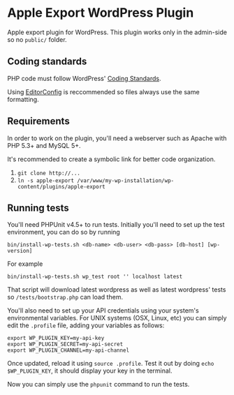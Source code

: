 # Apple Export WordPress Plugin
Apple export plugin for WordPress. This plugin works only in the admin-side so
no `public/` folder.

## Coding standards
PHP code must follow WordPress' [Coding
Standards](https://codex.wordpress.org/WordPress_Coding_Standards).

Using [EditorConfig](http://editorconfig.org) is reccommended so files always
use the same formatting.

## Requirements
In order to work on the plugin, you'll need a webserver such as Apache with
PHP 5.3+ and MySQL 5+.

It's recommended to create a symbolic link for better code organization.

1. `git clone http://...`
2. `ln -s apple-export /var/www/my-wp-installation/wp-content/plugins/apple-export`

## Running tests
You'll need PHPUnit v4.5+ to run tests. Initially you'll need to set up the
test environment, you can do so by running

    bin/install-wp-tests.sh <db-name> <db-user> <db-pass> [db-host] [wp-version]

For example

    bin/install-wp-tests.sh wp_test root '' localhost latest

That script will download latest wordpress as well as latest wordpress' tests so
`/tests/bootstrap.php` can load them.

You'll also need to set up your API credentials using your system's
environmental variables. For UNIX systems (OSX, Linux, etc) you can simply edit
the `.profile` file, adding your variables as follows:

    export WP_PLUGIN_KEY=my-api-key
    export WP_PLUGIN_SECRET=my-api-secret
    export WP_PLUGIN_CHANNEL=my-api-channel

Once updated, reload it using `source .profile`. Test it out by doing `echo
$WP_PLUGIN_KEY`, it should display your key in the terminal.

Now you can simply use the `phpunit` command to run the tests.
